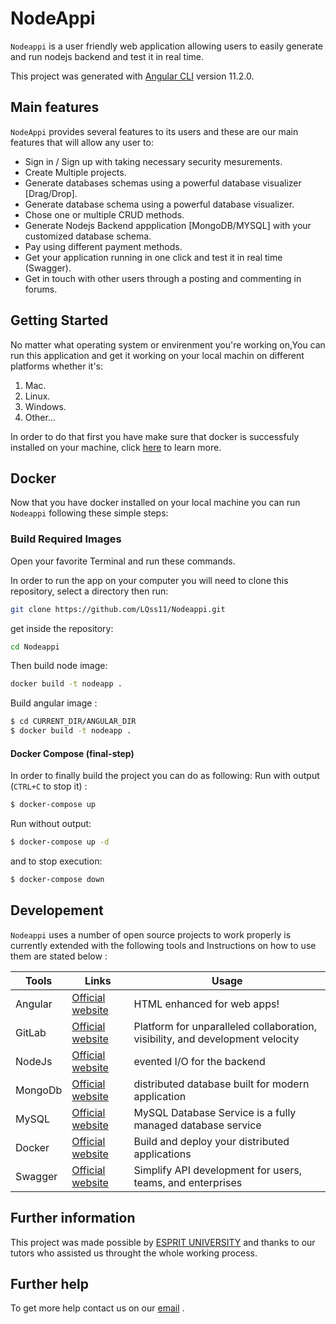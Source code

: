 # NodeAppi
`Nodeappi`  is a user friendly web application allowing users to easily generate and run nodejs backend and test it in real time.

This project was generated with [Angular CLI](https://github.com/angular/angular-cli) version 11.2.0.
## Main features
`NodeAppi` provides several features to its users and these are our main features that will allow any user to:

- Sign in / Sign up with taking necessary security mesurements.
- Create Multiple projects.
- Generate databases schemas using a powerful database visualizer [Drag/Drop].
- Generate database schema using a powerful database visualizer.
- Chose one or multiple CRUD methods.
- Generate Nodejs Backend appplication [MongoDB/MYSQL] with your customized database schema.
- Pay using different payment methods.
- Get your application running in one click and test it in real time (Swagger).
- Get in touch with other users through a posting and commenting in forums.
## Getting Started

No matter what operating system or envirenment you're working on,You can run this application and get it working on your local machin on different platforms whether it's:
1. Mac.
1. Linux.
1. Windows.
1. Other...

In order to do that  first you have make sure that docker is successfuly installed on your machine, click [here](https://docker-curriculum.com/) to learn more.

## Docker

Now that you have docker installed on your local machine you can run `Nodeappi` following these simple steps:

### Build Required Images

Open your favorite Terminal and run these commands.


In order to run the app on your computer you will need to clone this repository, select a directory then run:
```sh
git clone https://github.com/LQss11/Nodeappi.git
```
get inside the repository:
```sh
cd Nodeappi 
```
Then build node image:
```sh
docker build -t nodeapp .
```

Build angular image :

```sh
$ cd CURRENT_DIR/ANGULAR_DIR
$ docker build -t nodeapp .
```

#### Docker Compose (final-step)

In order to finally build the project you can do as following:
Run with output (`CTRL+C` to stop it) :

```sh
$ docker-compose up
```

Run without output:

```sh
$ docker-compose up -d
```
and to stop execution:
```sh
$ docker-compose down
```
## Developement

`Nodeappi` uses a number of open source projects to work properly is currently extended with the following tools and Instructions on how to use them are stated below :


| Tools | Links | Usage |
| ------ | ------ | ------ |
| Angular | [Official website](https://angular.io/) | HTML enhanced for web apps!
| GitLab | [Official website](https://gitlab.com/) | Platform for unparalleled collaboration, visibility, and development velocity
| NodeJs | [Official website](https://nodejs.org/en/) | evented I/O for the backend
| MongoDb | [Official website](https://www.mongodb.com/) | distributed database built for modern application 
| MySQL | [Official website](https://www.mysql.com/) | MySQL Database Service is a fully managed database service
| Docker | [Official website](https://www.docker.com/) | Build and deploy your distributed applications 
| Swagger | [Official website](https://swagger.io/) | Simplify API development for users, teams, and enterprises


## Further information

This project was made possible by [ESPRIT UNIVERSITY](https://esprit.tn/) and thanks to our tutors who assisted us throught the whole working process.

## Further help

To get more help contact us on our [email](nodeappigroup@gmail.com)   .
